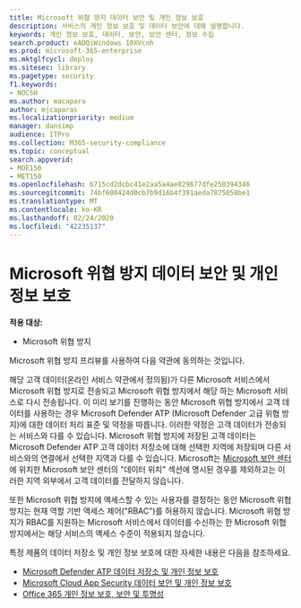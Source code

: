 ```yaml
---
title: Microsoft 위협 방지 데이터 보안 및 개인 정보 보호
description: 서비스의 개인 정보 보호 및 데이터 보안에 대해 설명합니다.
keywords: 개인 정보 보호, 데이터, 보안, 보안 센터, 정보 수집
search.product: eADQiWindows 10XVcnh
ms.prod: microsoft-365-enterprise
ms.mktglfcycl: deploy
ms.sitesec: library
ms.pagetype: security
f1.keywords:
- NOCSH
ms.author: macapara
author: mjcaparas
ms.localizationpriority: medium
manager: dansimp
audience: ITPro
ms.collection: M365-security-compliance
ms.topic: conceptual
search.appverid:
- MOE150
- MET150
ms.openlocfilehash: b715cd2dcbc41e2aa5a4ae829677dfe250394346
ms.sourcegitcommit: 74bf600424d0cb7b9d16b4f391aeda7875058be1
ms.translationtype: MT
ms.contentlocale: ko-KR
ms.lasthandoff: 02/24/2020
ms.locfileid: "42235137"
---
```

# <a name="microsoft-threat-protection-data-security-and-privacy"></a>Microsoft 위협 방지 데이터 보안 및 개인 정보 보호

**적용 대상:**
- Microsoft 위협 방지



Microsoft 위협 방지 프리뷰를 사용하여 다음 약관에 동의하는 것입니다.

해당 고객 데이터(온라인 서비스 약관에서 정의됨)가 다른 Microsoft 서비스에서 Microsoft 위협 방지로 전송되고 Microsoft 위협 방지에서 해당 하는 Microsoft 서비스로 다시 전송됩니다. 이 미리 보기를 진행하는 동안 Microsoft 위협 방지에서 고객 데이터를 사용하는 경우 Microsoft Defender ATP (Microsoft Defender 고급 위협 방지)에 대한 데이터 처리 표준 및 약정을 따릅니다. 이러한 약정은 고객 데이터가 전송되는 서비스와 다를 수 있습니다. Microsoft 위협 방지에 저장된 고객 데이터는 Microsoft Defender ATP 고객 데이터 저장소에 대해 선택한 지역에 저장되며 다른 서비스와의 연결에서 선택한 지역과 다를 수 있습니다. Microsoft는 [Microsoft 보안 센터](https://www.microsoft.com/trust-center)에 위치한 Microsoft 보안 센터의 "데이터 위치" 섹션에 명시된 경우를 제외하고는 이러한 지역 외부에서 고객 데이터를 전달하지 않습니다.

또한 Microsoft 위협 방지에 액세스할 수 있는 사용자를 결정하는 동안 Microsoft 위협 방지는 현재 역할 기반 액세스 제어("RBAC")를 허용하지 않습니다. Microsoft 위협 방지가 RBAC를 지원하는 Microsoft 서비스에서 데이터를 수신하는 한 Microsoft 위협 방지에서는 해당 서비스의 액세스 수준이 적용되지 않습니다.


특정 제품의 데이터 저장소 및 개인 정보 보호에 대한 자세한 내용은 다음을 참조하세요.
- [Microsoft Defender ATP 데이터 저장소 및 개인 정보 보호](https://docs.microsoft.com/windows/security/threat-protection/microsoft-defender-atp/data-storage-privacy)
- [Microsoft Cloud App Security 데이터 보안 및 개인 정보 보호](https://docs.microsoft.com/cloud-app-security/cas-compliance-trust)
- [Office 365 개인 정보 보호, 보안 및 투명성](https://docs.microsoft.com/office365/servicedescriptions/office-365-platform-service-description/privacy-security-and-transparency#advanced-threat-protection)
